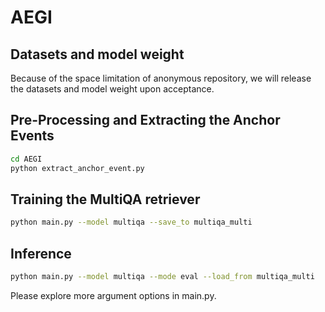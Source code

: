 # AEGI

## Datasets and model weight

Because of the space limitation of anonymous repository, we will release the datasets and model weight upon acceptance.


## Pre-Processing and Extracting the Anchor Events

```bash
cd AEGI 
python extract_anchor_event.py
 ```
## Training the MultiQA retriever

```bash
python main.py --model multiqa --save_to multiqa_multi
```

## Inference

```bash
python main.py --model multiqa --mode eval --load_from multiqa_multi
```

Please explore more argument options in main.py.





